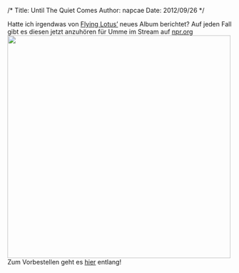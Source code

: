 /*
Title: Until The Quiet Comes
Author: napcae
Date: 2012/09/26
*/

Hatte ich irgendwas von [Flying Lotus’][1] neues Album berichtet? Auf jeden Fall gibt es diesen jetzt anzuhören für Umme im Stream auf [npr.org][2]  
<img src="http://flying-lotus.com/wp-content/uploads/2012/09/Group.jpg" width="500px" />  
Zum Vorbestellen geht es [hier][3] entlang!

 [1]: http://napcae.wordpress.com/2012/08/22/alice-coltrane-prema-fly-first/
 [2]: http://www.npr.org/2012/09/23/161299030/first-listen-flying-lotus-until-the-quiet-comes
 [3]: http://flying-lotus.com/watch-until-the-quiet-comes-short-film/